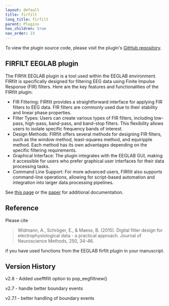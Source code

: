 ```yaml
---
layout: default
title: firfilt
long_title: firfilt
parent: Plugins
has_children: true
nav_order: 23
---
```

To view the plugin source code, please visit the plugin's [GitHub repository](https://github.com/sccn/firfilt).

FIRFILT EEGLAB plugin
-------------
The FIRfilt EEGLAB plugin is a tool used within the EEGLAB environment. FIRfilt is specifically designed for filtering EEG data using Finite Impulse Response (FIR) filters. Here are the key features and functionalities of the FIRfilt plugin:

* FIR Filtering: FIRfilt provides a straightforward interface for applying FIR filters to EEG data. FIR filters are commonly used due to their stability and linear phase properties.
* Filter Types: Users can create various types of FIR filters, including low-pass, high-pass, band-pass, and band-stop filters. This flexibility allows users to isolate specific frequency bands of interest.
* Design Methods: FIRfilt offers several methods for designing FIR filters, such as the window method, least-squares method, and equiripple method. Each method has its own advantages depending on the specific filtering requirements.
* Graphical Interface: The plugin integrates with the EEGLAB GUI, making it accessible for users who prefer graphical user interfaces for their data processing tasks.
* Command Line Support: For more advanced users, FIRfilt also supports command-line operations, allowing for script-based automation and integration into larger data processing pipelines.
 
See [this page](https://eeglab.org/others/Firfilt_FAQ.html) or the [paper](https://home.uni-leipzig.de/biocog/eprints/widmann_a2015jneuroscimeth250_34.pdf) for additional documentation.

Reference
-------------
Please cite

> Widmann, A., Schröger, E., & Maess, B. (2015). Digital filter design for electrophysiological data - a practical approach. Journal of Neuroscience Methods, 250, 34-46.

if you have used functions from the EEGLAB firfilt plugin in your manuscript.

Version History
---------------
v2.8 - Added usefftfilt option to pop_eegfiltnew()

v2.7 - handle better boundary events

v2.7.1 - better handling of boundary events
